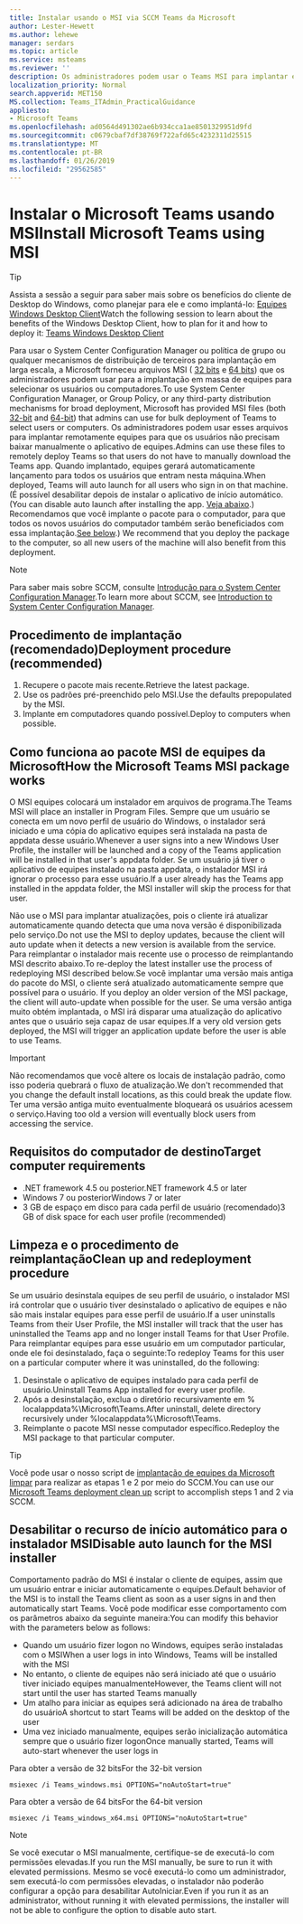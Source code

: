 ```yaml
---
title: Instalar usando o MSI via SCCM Teams da Microsoft
author: Lester-Hewett
ms.author: lehewe
manager: serdars
ms.topic: article
ms.service: msteams
ms.reviewer: ''
description: Os administradores podem usar o Teams MSI para implantar em massa o Microsoft Teams para usuários ou computadores selecionados.
localization_priority: Normal
search.appverid: MET150
MS.collection: Teams_ITAdmin_PracticalGuidance
appliesto:
- Microsoft Teams
ms.openlocfilehash: ad0564d491302ae6b934cca1ae8501329951d9fd
ms.sourcegitcommit: c0679cbaf7df38769f722afd65c4232311d25515
ms.translationtype: MT
ms.contentlocale: pt-BR
ms.lasthandoff: 01/26/2019
ms.locfileid: "29562585"
---
```

<a name="install-microsoft-teams-using-msi"></a><span data-ttu-id="136fb-103">Instalar o Microsoft Teams usando MSI</span><span class="sxs-lookup"><span data-stu-id="136fb-103">Install Microsoft Teams using MSI</span></span>
=================================

> [!Tip]
> <span data-ttu-id="136fb-104">Assista a sessão a seguir para saber mais sobre os benefícios do cliente de Desktop do Windows, como planejar para ele e como implantá-lo: [Equipes Windows Desktop Client](https://aka.ms/teams-clients)</span><span class="sxs-lookup"><span data-stu-id="136fb-104">Watch the following session to learn about the benefits of the Windows Desktop Client, how to plan for it and how to deploy it: [Teams Windows Desktop Client](https://aka.ms/teams-clients)</span></span>

<span data-ttu-id="136fb-105">Para usar o System Center Configuration Manager ou política de grupo ou qualquer mecanismos de distribuição de terceiros para implantação em larga escala, a Microsoft forneceu arquivos MSI ( [32 bits](https://aka.ms/teams32bitmsi) e [64 bits](https://aka.ms/teams64bitmsi)) que os administradores podem usar para a implantação em massa de equipes para selecionar os usuários ou computadores.</span><span class="sxs-lookup"><span data-stu-id="136fb-105">To use System Center Configuration Manager, or Group Policy, or any third-party distribution mechanisms for broad deployment, Microsoft has provided MSI files (both [32-bit](https://aka.ms/teams32bitmsi) and [64-bit](https://aka.ms/teams64bitmsi)) that admins can use for bulk deployment of Teams to select users or computers.</span></span> <span data-ttu-id="136fb-106">Os administradores podem usar esses arquivos para implantar remotamente equipes para que os usuários não precisam baixar manualmente o aplicativo de equipes.</span><span class="sxs-lookup"><span data-stu-id="136fb-106">Admins can use these files to remotely deploy Teams so that users do not have to manually download the Teams app.</span></span> <span data-ttu-id="136fb-107">Quando implantado, equipes gerará automaticamente lançamento para todos os usuários que entram nesta máquina.</span><span class="sxs-lookup"><span data-stu-id="136fb-107">When deployed, Teams will auto launch for all users who sign in on that machine.</span></span> <span data-ttu-id="136fb-108">(É possível desabilitar depois de instalar o aplicativo de início automático.</span><span class="sxs-lookup"><span data-stu-id="136fb-108">(You can disable auto launch after installing the app.</span></span> <span data-ttu-id="136fb-109">[Veja abaixo](#disable-auto-lanuch-for-the-msi-installer).) Recomendamos que você implante o pacote para o computador, para que todos os novos usuários do computador também serão beneficiados com essa implantação.</span><span class="sxs-lookup"><span data-stu-id="136fb-109">[See below](#disable-auto-lanuch-for-the-msi-installer).) We recommend that you deploy the package to the computer, so all new users of the machine will also benefit from this deployment.</span></span> 
 
> [!Note] 
> <span data-ttu-id="136fb-110">Para saber mais sobre SCCM, consulte [Introdução para o System Center Configuration Manager](https://docs.microsoft.com/sccm/core/understand/introduction).</span><span class="sxs-lookup"><span data-stu-id="136fb-110">To learn more about SCCM, see [Introduction to System Center Configuration Manager](https://docs.microsoft.com/sccm/core/understand/introduction).</span></span>

## <a name="deployment-procedure-recommended"></a><span data-ttu-id="136fb-111">Procedimento de implantação (recomendado)</span><span class="sxs-lookup"><span data-stu-id="136fb-111">Deployment procedure (recommended)</span></span>
1. <span data-ttu-id="136fb-112">Recupere o pacote mais recente.</span><span class="sxs-lookup"><span data-stu-id="136fb-112">Retrieve the latest package.</span></span>
2. <span data-ttu-id="136fb-113">Use os padrões pré-preenchido pelo MSI.</span><span class="sxs-lookup"><span data-stu-id="136fb-113">Use the defaults prepopulated by the MSI.</span></span>
3. <span data-ttu-id="136fb-114">Implante em computadores quando possível.</span><span class="sxs-lookup"><span data-stu-id="136fb-114">Deploy to computers when possible.</span></span>

## <a name="how-the-microsoft-teams-msi-package-works"></a><span data-ttu-id="136fb-115">Como funciona ao pacote MSI de equipes da Microsoft</span><span class="sxs-lookup"><span data-stu-id="136fb-115">How the Microsoft Teams MSI package works</span></span>

<span data-ttu-id="136fb-116">O MSI equipes colocará um instalador em arquivos de programa.</span><span class="sxs-lookup"><span data-stu-id="136fb-116">The Teams MSI will place an installer in Program Files.</span></span> <span data-ttu-id="136fb-117">Sempre que um usuário se conecta em um novo perfil de usuário do Windows, o instalador será iniciado e uma cópia do aplicativo equipes será instalada na pasta de appdata desse usuário.</span><span class="sxs-lookup"><span data-stu-id="136fb-117">Whenever a user signs into a new Windows User Profile, the installer will be launched and a copy of the Teams application will be installed in that user's appdata folder.</span></span> <span data-ttu-id="136fb-118">Se um usuário já tiver o aplicativo de equipes instalado na pasta appdata, o instalador MSI irá ignorar o processo para esse usuário.</span><span class="sxs-lookup"><span data-stu-id="136fb-118">If a user already has the Teams app installed in the appdata folder, the MSI installer will skip the process for that user.</span></span>

<span data-ttu-id="136fb-119">Não use o MSI para implantar atualizações, pois o cliente irá atualizar automaticamente quando detecta que uma nova versão é disponibilizada pelo serviço.</span><span class="sxs-lookup"><span data-stu-id="136fb-119">Do not use the MSI to deploy updates, because the client will auto update when it detects a new version is available from the service.</span></span> <span data-ttu-id="136fb-120">Para reimplantar o instalador mais recente use o processo de reimplantando MSI descrito abaixo.</span><span class="sxs-lookup"><span data-stu-id="136fb-120">To re-deploy the latest installer use the process of redeploying MSI described below.</span></span><span data-ttu-id="136fb-121">Se você implantar uma versão mais antiga do pacote do MSI, o cliente será atualizado automaticamente sempre que possível para o usuário.</span><span class="sxs-lookup"><span data-stu-id="136fb-121"> If you deploy an older version of the MSI package, the client will auto-update when possible for the user.</span></span> <span data-ttu-id="136fb-122">Se uma versão antiga muito obtém implantada, o MSI irá disparar uma atualização do aplicativo antes que o usuário seja capaz de usar equipes.</span><span class="sxs-lookup"><span data-stu-id="136fb-122">If a very old version gets deployed, the MSI will trigger an application update before the user is able to use Teams.</span></span> 

> [!Important] 
> <span data-ttu-id="136fb-123">Não recomendamos que você altere os locais de instalação padrão, como isso poderia quebrará o fluxo de atualização.</span><span class="sxs-lookup"><span data-stu-id="136fb-123">We don't recommended that you change the default install locations, as this could break the update flow.</span></span> <span data-ttu-id="136fb-124">Ter uma versão antiga muito eventualmente bloqueará os usuários acessem o serviço.</span><span class="sxs-lookup"><span data-stu-id="136fb-124">Having too old a version will eventually block users from accessing the service.</span></span> 


## <a name="target-computer-requirements"></a><span data-ttu-id="136fb-125">Requisitos do computador de destino</span><span class="sxs-lookup"><span data-stu-id="136fb-125">Target computer requirements</span></span>

- <span data-ttu-id="136fb-126">.NET framework 4.5 ou posterior</span><span class="sxs-lookup"><span data-stu-id="136fb-126">.NET framework 4.5 or later</span></span>
- <span data-ttu-id="136fb-127">Windows 7 ou posterior</span><span class="sxs-lookup"><span data-stu-id="136fb-127">Windows 7 or later</span></span>
- <span data-ttu-id="136fb-128">3 GB de espaço em disco para cada perfil de usuário (recomendado)</span><span class="sxs-lookup"><span data-stu-id="136fb-128">3 GB of disk space for each user profile (recommended)</span></span>

## <a name="clean-up-and-redeployment-procedure"></a><span data-ttu-id="136fb-129">Limpeza e o procedimento de reimplantação</span><span class="sxs-lookup"><span data-stu-id="136fb-129">Clean up and redeployment procedure</span></span>
<span data-ttu-id="136fb-130">Se um usuário desinstala equipes de seu perfil de usuário, o instalador MSI irá controlar que o usuário tiver desinstalado o aplicativo de equipes e não são mais instalar equipes para esse perfil de usuário.</span><span class="sxs-lookup"><span data-stu-id="136fb-130">If a user uninstalls Teams from their User Profile, the MSI installer will track that the user has uninstalled the Teams app and no longer install Teams for that User Profile.</span></span> <span data-ttu-id="136fb-131">Para reimplantar equipes para esse usuário em um computador particular, onde ele foi desinstalado, faça o seguinte:</span><span class="sxs-lookup"><span data-stu-id="136fb-131">To redeploy Teams for this user on a particular computer where it was uninstalled, do the following:</span></span>

1. <span data-ttu-id="136fb-132">Desinstale o aplicativo de equipes instalado para cada perfil de usuário.</span><span class="sxs-lookup"><span data-stu-id="136fb-132">Uninstall Teams App installed for every user profile.</span></span> 
2. <span data-ttu-id="136fb-133">Após a desinstalação, exclua o diretório recursivamente em % localappdata%\Microsoft\Teams\.</span><span class="sxs-lookup"><span data-stu-id="136fb-133">After uninstall, delete directory recursively under %localappdata%\Microsoft\Teams\.</span></span> 
3. <span data-ttu-id="136fb-134">Reimplante o pacote MSI nesse computador específico.</span><span class="sxs-lookup"><span data-stu-id="136fb-134">Redeploy the MSI package to that particular computer.</span></span>

> [!TIP] 
> <span data-ttu-id="136fb-135">Você pode usar o nosso script de [implantação de equipes da Microsoft limpar](scripts/Powershell-script-teams-deployment-clean-up.md) para realizar as etapas 1 e 2 por meio do SCCM.</span><span class="sxs-lookup"><span data-stu-id="136fb-135">You can use our [Microsoft Teams deployment clean up](scripts/Powershell-script-teams-deployment-clean-up.md) script to accomplish steps 1 and 2 via SCCM.</span></span>    
                    
## <a name="disable-auto-launch-for-the-msi-installer"></a><span data-ttu-id="136fb-136">Desabilitar o recurso de início automático para o instalador MSI</span><span class="sxs-lookup"><span data-stu-id="136fb-136">Disable auto launch for the MSI installer</span></span>

<span data-ttu-id="136fb-137">Comportamento padrão do MSI é instalar o cliente de equipes, assim que um usuário entrar e iniciar automaticamente o equipes.</span><span class="sxs-lookup"><span data-stu-id="136fb-137">Default behavior of the MSI is to install the Teams client as soon as a user signs in and then automatically start Teams.</span></span> <span data-ttu-id="136fb-138">Você pode modificar esse comportamento com os parâmetros abaixo da seguinte maneira:</span><span class="sxs-lookup"><span data-stu-id="136fb-138">You can modify this behavior with the parameters below as follows:</span></span>

- <span data-ttu-id="136fb-139">Quando um usuário fizer logon no Windows, equipes serão instaladas com o MSI</span><span class="sxs-lookup"><span data-stu-id="136fb-139">When a user logs in into Windows, Teams will be installed with the MSI</span></span>
- <span data-ttu-id="136fb-140">No entanto, o cliente de equipes não será iniciado até que o usuário tiver iniciado equipes manualmente</span><span class="sxs-lookup"><span data-stu-id="136fb-140">However, the Teams client will not start until the user has started Teams manually</span></span>
- <span data-ttu-id="136fb-141">Um atalho para iniciar as equipes será adicionado na área de trabalho do usuário</span><span class="sxs-lookup"><span data-stu-id="136fb-141">A shortcut to start Teams will be added on the desktop of the user</span></span>
- <span data-ttu-id="136fb-142">Uma vez iniciado manualmente, equipes serão inicialização automática sempre que o usuário fizer logon</span><span class="sxs-lookup"><span data-stu-id="136fb-142">Once manually started, Teams will auto-start whenever the user logs in</span></span>

<span data-ttu-id="136fb-143">Para obter a versão de 32 bits</span><span class="sxs-lookup"><span data-stu-id="136fb-143">For the 32-bit version</span></span>
```
msiexec /i Teams_windows.msi OPTIONS="noAutoStart=true"
```
<span data-ttu-id="136fb-144">Para obter a versão de 64 bits</span><span class="sxs-lookup"><span data-stu-id="136fb-144">For the 64-bit version</span></span>
```
msiexec /i Teams_windows_x64.msi OPTIONS="noAutoStart=true"
```
> [!Note] 
>  <span data-ttu-id="136fb-145">Se você executar o MSI manualmente, certifique-se de executá-lo com permissões elevadas.</span><span class="sxs-lookup"><span data-stu-id="136fb-145">If you run the MSI manually, be sure to run it with elevated permissions.</span></span> <span data-ttu-id="136fb-146">Mesmo se você executá-lo como um administrador, sem executá-lo com permissões elevadas, o instalador não poderão configurar a opção para desabilitar AutoIniciar.</span><span class="sxs-lookup"><span data-stu-id="136fb-146">Even if you run it as an administrator, without running it with elevated permissions, the installer will not be able to configure the option to disable auto start.</span></span>
